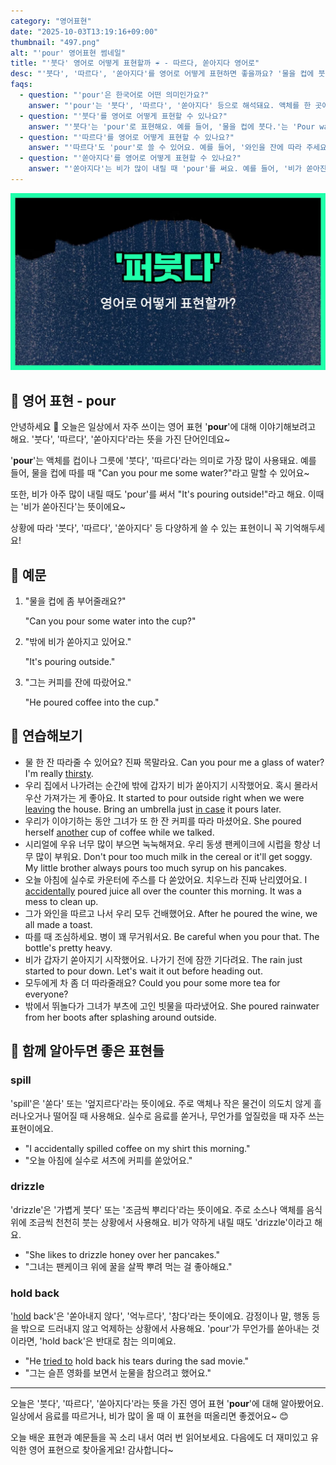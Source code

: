 ```yaml
---
category: "영어표현"
date: "2025-10-03T13:19:16+09:00"
thumbnail: "497.png"
alt: "'pour' 영어표현 썸네일"
title: "'붓다' 영어로 어떻게 표현할까 ☔️ - 따르다, 쏟아지다 영어로"
desc: "'붓다', '따르다', '쏟아지다'를 영어로 어떻게 표현하면 좋을까요? '물을 컵에 붓다.', '비가 쏟아진다.' 등을 영어로 표현하는 법을 배워봅시다. 다양한 예문을 통해서 연습하고 본인의 표현으로 만들어 보세요."
faqs: 
  - question: "'pour'은 한국어로 어떤 의미인가요?"
    answer: "'pour'는 '붓다', '따르다', '쏟아지다' 등으로 해석돼요. 액체를 한 곳에서 다른 곳으로 이동시키거나, 비가 많이 내릴 때도 쓸 수 있어요."
  - question: "'붓다'를 영어로 어떻게 표현할 수 있나요?"
    answer: "'붓다'는 'pour'로 표현해요. 예를 들어, '물을 컵에 붓다.'는 'Pour water into the cup.'이라고 해요."
  - question: "'따르다'를 영어로 어떻게 표현할 수 있나요?"
    answer: "'따르다'도 'pour'로 쓸 수 있어요. 예를 들어, '와인을 잔에 따라 주세요.'는 'Please pour the wine into the glass.'라고 해요."
  - question: "'쏟아지다'를 영어로 어떻게 표현할 수 있나요?"
    answer: "'쏟아지다'는 비가 많이 내릴 때 'pour'를 써요. 예를 들어, '비가 쏟아진다.'는 'It's pouring.' 또는 'It's pouring rain.'이라고 말해요."
---
```


!['pour' 영어표현](./497.png)

## 🌟 영어 표현 - pour

안녕하세요 👋 오늘은 일상에서 자주 쓰이는 영어 표현 '**pour**'에 대해 이야기해보려고 해요. '붓다', '따르다', '쏟아지다'라는 뜻을 가진 단어인데요~

'**pour**'는 액체를 컵이나 그릇에 '붓다', '따르다'라는 의미로 가장 많이 사용돼요. 예를 들어, 물을 컵에 따를 때 "Can you pour me some water?"라고 말할 수 있어요~

또한, 비가 아주 많이 내릴 때도 'pour'를 써서 "It's pouring outside!"라고 해요. 이때는 '비가 쏟아진다'는 뜻이에요~

상황에 따라 '붓다', '따르다', '쏟아지다' 등 다양하게 쓸 수 있는 표현이니 꼭 기억해두세요!

## 📖 예문

1. "물을 컵에 좀 부어줄래요?"

   "Can you pour some water into the cup?"

2. "밖에 비가 쏟아지고 있어요."

   "It's pouring outside."

3. "그는 커피를 잔에 따랐어요."

   "He poured coffee into the cup."



## 💬 연습해보기

<ul data-interactive-list>

  <li data-interactive-item>
    <span data-toggler>물 한 잔 따라줄 수 있어요? 진짜 목말라요.</span>
    <span data-answer>Can you pour me a glass of water? I'm really <a href="/blog/in-english/472.thirsty/">thirsty</a>.</span>
  </li>

  <li data-interactive-item>
    <span data-toggler>우리 집에서 나가려는 순간에 밖에 갑자기 비가 쏟아지기 시작했어요. 혹시 몰라서 우산 가져가는 게 좋아요.</span>
    <span data-answer>It started to pour outside right when we were <a href="/blog/in-english/402.leave/">leaving</a> the house. Bring an umbrella just <a href="/blog/in-english/253.in-case/">in case</a> it pours later.</span>
  </li>

  <li data-interactive-item>
    <span data-toggler>우리가 이야기하는 동안 그녀가 또 한 잔 커피를 따라 마셨어요.</span>
    <span data-answer>She poured herself <a href="/blog/in-english/513.another/">another</a> cup of coffee while we talked.</span>
  </li>

  <li data-interactive-item>
    <span data-toggler>시리얼에 우유 너무 많이 부으면 눅눅해져요. 우리 동생 팬케이크에 시럽을 항상 너무 많이 부워요.</span>
    <span data-answer>Don't pour too much milk in the cereal or it'll get soggy. My little brother always pours too much syrup on his pancakes.</span>
  </li>

  <li data-interactive-item>
    <span data-toggler>오늘 아침에 실수로 카운터에 주스를 다 쏟았어요. 치우느라 진짜 난리였어요.</span>
    <span data-answer>I <a href="/blog/in-english/314.accidentally/">accidentally</a> poured juice all over the counter this morning. It was a mess to clean up.</span>
  </li>

  <li data-interactive-item>
    <span data-toggler>그가 와인을 따르고 나서 우리 모두 건배했어요.</span>
    <span data-answer>After he poured the wine, we all made a toast.</span>
  </li>

  <li data-interactive-item>
    <span data-toggler>따를 때 조심하세요. 병이 꽤 무거워서요.</span>
    <span data-answer>Be careful when you pour that. The bottle's pretty heavy.</span>
  </li>

  <li data-interactive-item>
    <span data-toggler>비가 갑자기 쏟아지기 시작했어요. 나가기 전에 잠깐 기다려요.</span>
    <span data-answer>The rain just started to pour down. Let's wait it out before heading out.</span>
  </li>

  <li data-interactive-item>
    <span data-toggler>모두에게 차 좀 더 따라줄래요?</span>
    <span data-answer>Could you pour some more tea for everyone?</span>
  </li>

  <li data-interactive-item>
    <span data-toggler>밖에서 뛰놀다가 그녀가 부츠에 고인 빗물을 따라냈어요.</span>
    <span data-answer>She poured rainwater from her boots after splashing around outside.</span>
  </li>

</ul>

## 🤝 함께 알아두면 좋은 표현들

### spill

'spill'은 '쏟다' 또는 '엎지르다'라는 뜻이에요. 주로 액체나 작은 물건이 의도치 않게 흘러나오거나 떨어질 때 사용해요. 실수로 음료를 쏟거나, 무언가를 엎질렀을 때 자주 쓰는 표현이에요.

- "I accidentally spilled coffee on my shirt this morning."
- "오늘 아침에 실수로 셔츠에 커피를 쏟았어요."

### drizzle

'drizzle'은 '가볍게 붓다' 또는 '조금씩 뿌리다'라는 뜻이에요. 주로 소스나 액체를 음식 위에 조금씩 천천히 붓는 상황에서 사용해요. 비가 약하게 내릴 때도 'drizzle'이라고 해요.

- "She likes to drizzle honey over her pancakes."
- "그녀는 팬케이크 위에 꿀을 살짝 뿌려 먹는 걸 좋아해요."

### hold back

'[hold](/blog/in-english/388.hold/) back'은 '쏟아내지 않다', '억누르다', '참다'라는 뜻이에요. 감정이나 말, 행동 등을 밖으로 드러내지 않고 억제하는 상황에서 사용해요. 'pour'가 무언가를 쏟아내는 것이라면, 'hold back'은 반대로 참는 의미예요.

- "He [tried to](/blog/in-english/117.try-to/) hold back his tears during the sad movie."
- "그는 슬픈 영화를 보면서 눈물을 참으려고 했어요."

---

오늘은 '붓다', '따르다', '쏟아지다'라는 뜻을 가진 영어 표현 '**pour**'에 대해 알아봤어요. 일상에서 음료를 따르거나, 비가 많이 올 때 이 표현을 떠올리면 좋겠어요~ 😊

오늘 배운 표현과 예문들을 꼭 소리 내서 여러 번 읽어보세요. 다음에도 더 재미있고 유익한 영어 표현으로 찾아올게요! 감사합니다~

